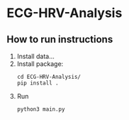 # ECG-HRV-Analysis

## How to run instructions
1. Install data...
2. Install package:
    ```
   cd ECG-HRV-Analysis/
   pip install .
    ```
3. Run
    ```
   python3 main.py 
   ```